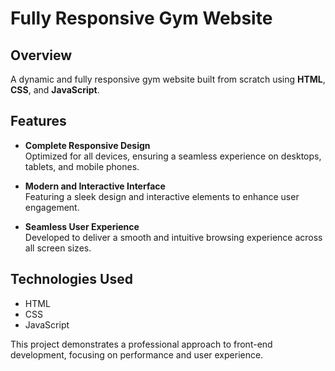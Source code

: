# Fully Responsive Gym Website

## Overview
A dynamic and fully responsive gym website built from scratch using **HTML**, **CSS**, and **JavaScript**.

## Features

- **Complete Responsive Design**  
  Optimized for all devices, ensuring a seamless experience on desktops, tablets, and mobile phones.

- **Modern and Interactive Interface**  
  Featuring a sleek design and interactive elements to enhance user engagement.

- **Seamless User Experience**  
  Developed to deliver a smooth and intuitive browsing experience across all screen sizes.

## Technologies Used
- HTML
- CSS
- JavaScript

This project demonstrates a professional approach to front-end development, focusing on performance and user experience.
